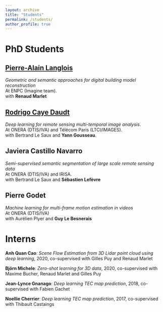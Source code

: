 ```yaml
---
layout: archive
title: "Students"
permalink: /students/
author_profile: true
---
```



# PhD Students

## [Pierre-Alain Langlois](http://imagine.enpc.fr/~langloip/index.html?page=CV)
*Geometric and semantic approaches for digital building model reconstruction* <br/>
At ENPC (Imagine team). <br/>
with **Renaud Marlet**

## [Rodrigo Caye Daudt](https://rcdaudt.github.io/)
*Deep learning for remote sensing multi-temporal image analysis*. <br/>
At ONERA (DTIS/IVA) and Télécom Paris (LTCI/IMAGES). <br/>
with Bertrand Le Saux and **Yann Gousseau**.

## Javiera Castillo Navarro
*Semi-supervised semantic segmentation of large scale remote sensing data* <br/>
At ONERA (DTIS/IVA) and IRISA. <br/>
with Bertrand Le Saux and **Sébastien Lefèvre**

## Pierre Godet
*Machine learning for multi-frame motion estimation in videos* <br/>
At ONERA (DTIS/IVA) <br/>
with Aurélien Plyer and **Guy Le Besnerais**

# Interns

**Anh Quan Cao**: *Scene Flow Estimation from 3D Lidar point cloud using deep learning*, 2020, co-supervised with Gilles Puy and Renaud Marlet

**Björn Michele**: *Zero-shot learning for 3D data*, 2020, co-supervised with Maxime Bucher, Renaud Marlet and Gilles Puy

**Jean-Lynce Gnanago**: *Deep learning TEC map prediction*, 2018, co-supervised with Fabien Gachet

**Noellie Cherrier**: *Deep learning TEC map prediction*, 2017, co-supervised with Thibault Castaings
